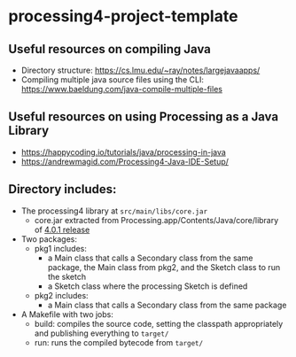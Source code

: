 # processing4-project-template

## Useful resources on compiling Java
- Directory structure: https://cs.lmu.edu/~ray/notes/largejavaapps/
- Compiling multiple java source files using the CLI: https://www.baeldung.com/java-compile-multiple-files

## Useful resources on using Processing as a Java Library
- https://happycoding.io/tutorials/java/processing-in-java
- https://andrewmagid.com/Processing4-Java-IDE-Setup/

## Directory includes:
- The processing4 library at `src/main/libs/core.jar`
	- core.jar extracted from Processing.app/Contents/Java/core/library of [4.0.1 release](https://github.com/processing/processing4/releases/tag/processing-1286-4.0.1)
- Two packages:
	- pkg1 includes:
		- a Main class that calls a Secondary class from the same package, the Main class from pkg2, and the Sketch class to run the sketch
		- a Sketch class where the processing Sketch is defined
	- pkg2 includes:
		- a Main class that calls a Secondary class from the same package
- A Makefile with two jobs:
	- build: compiles the source code, setting the classpath appropriately and publishing everything to `target/`
	- run: runs the compiled bytecode from `target/`
